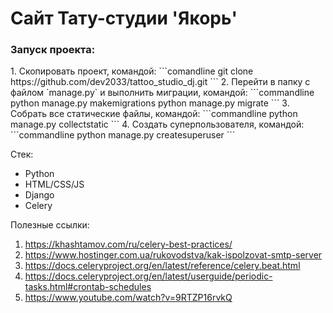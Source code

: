 # Сайт Тату-студии 'Якорь'

<h3>Запуск проекта:</h3>
1. Скопировать проект, командой:
```comandline
git clone https://github.com/dev2033/tattoo_studio_dj.git
```
2. Перейти в папку с файлом `manage.py` и выполнить миграции, командой:
```commandline
python manage.py makemigrations
python manage.py migrate
```
3. Собрать все статические файлы, командой:
```commandline
python manage.py collectstatic
```
4. Создать суперпользователя, командой:
```commandline
python manage.py createsuperuser
```

Стек:
- Python
- HTML/CSS/JS 
- Django
- Celery

Полезные ссылки:
1. https://khashtamov.com/ru/celery-best-practices/
2. https://www.hostinger.com.ua/rukovodstva/kak-ispolzovat-smtp-server
3. https://docs.celeryproject.org/en/latest/reference/celery.beat.html
4. https://docs.celeryproject.org/en/latest/userguide/periodic-tasks.html#crontab-schedules
5. https://www.youtube.com/watch?v=9RTZP16rvkQ